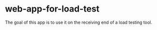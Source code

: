 # web-app-for-load-test
The goal of this app is to use it on the receiving end of a load testing tool. 
